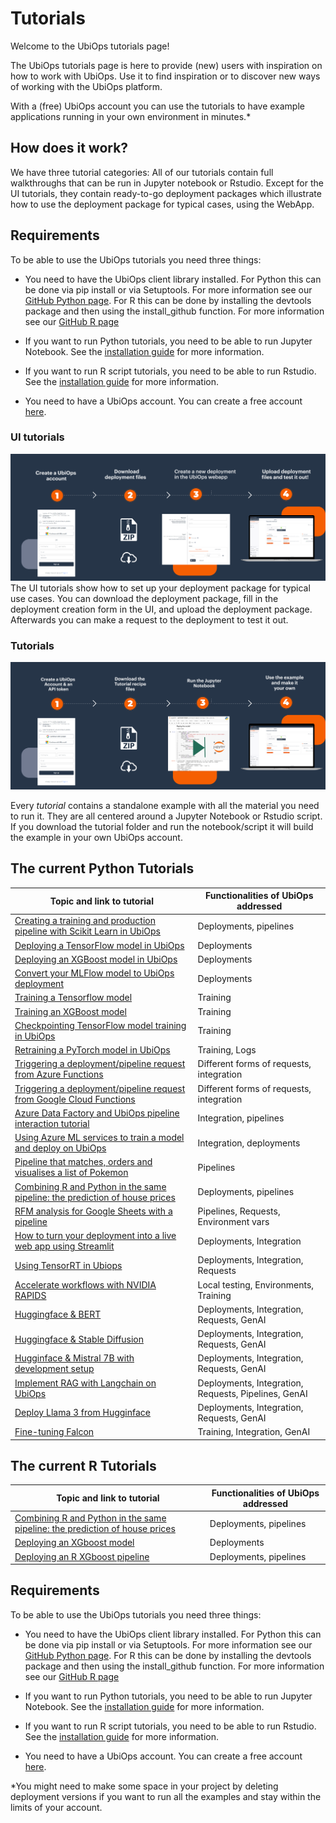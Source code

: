 # Tutorials

Welcome to the UbiOps tutorials page!

The UbiOps tutorials page is here to provide (new) users with inspiration on how to work with UbiOps. Use it to find
inspiration or to discover new ways of working with the UbiOps platform.

With a (free) UbiOps account you can use the tutorials to have example applications running in your own environment
in minutes.*

## How does it work?

We have three tutorial categories:
All of our tutorials contain full walkthroughs that can be run in Jupyter notebook or Rstudio. Except for the UI tutorials, they
contain ready-to-go deployment packages which illustrate how to use the deployment package for typical cases, using the WebApp.

## Requirements

To be able to use the UbiOps tutorials you need three things:

- You need to have the UbiOps client library installed. For Python this can be done via pip install or via Setuptools. For more
information see our <a href="https://github.com/UbiOps/client-library-python" target="_blank">GitHub Python page</a>. For R this can be done by installing the devtools package and then using the install_github function. For more information see our <a href="https://github.com/UbiOps/client-library-r" target="_blank">GitHub R page</a> 


- If you want to run Python tutorials, you need to be able to run Jupyter Notebook. See the <a href="https://jupyter.org/install" target="_blank">installation guide</a>
  for more information.


- If you want to run R script tutorials, you need to be able to run Rstudio. See the <a href="https://docs.rstudio.com/installation/" target="_blank">installation guide</a> for more information.


- You need to have a UbiOps account. You can create a free account <a href="https://app.ubiops.com/sign-up" target="_blank">here</a>.



### UI tutorials

![steps-overview](./pictures/ready-deploy.png)
The UI tutorials show how to set up your deployment package for typical use cases. You can download the
deployment package, fill in the deployment creation form in the UI, and upload the deployment package. Afterwards
you can make a request to the deployment to test it out.


### Tutorials

![steps-overview](pictures/step-by-step-cookbook.png)

Every *tutorial* contains a standalone example with all the material you need to run it. They are all centered around
a Jupyter Notebook or Rstudio script. If you download the tutorial folder and run the notebook/script it will build the example in your own
UbiOps account.

## The current Python Tutorials
| Topic and link to tutorial                                                                                                                                   | Functionalities of UbiOps addressed      |
|--------------------------------------------------------------------------------------------------------------------------------------------------------------|------------------------------------------|
| [Creating a training and production pipeline with Scikit Learn in UbiOps](scikit-deployment/scikit-deployment.md)                                            | Deployments, pipelines                   |
| [Deploying a TensorFlow model in UbiOps](tensorflow-example/tensorflow-example.md)                                                                           | Deployments                              |
| [Deploying an XGBoost model in UbiOps](xgboost-deployment/xgboost-deployment.md)                                                                             | Deployments                              |
| [Convert your MLFlow model to UbiOps deployment](mlflow-conversion/MlFlow-Conversion-Tutorial.md)                                                            | Deployments                              |
| [Training a Tensorflow model](tensorflow-training/tensorflow-training.md)                                                                                    | Training                                 |
| [Training an XGBoost model](xgboost-training/xgboost-training.md) | Training
| [Checkpointing TensorFlow model training in UbiOps](checkpoint-tensorflow/checkpoint-tensorflow.md)                                                          | Training                                 |
| [Retraining a PyTorch model in UbiOps](retrain-resnet-pytorch/retrain-resnet-pytorch.md)                                                                     | Training, Logs                           |
| [Triggering a deployment/pipeline request from Azure Functions](azure-functions-triggered-request/azure-functions-triggered-request.md)                      | Different forms of requests, integration |
| [Triggering a deployment/pipeline request from Google Cloud Functions](google-cloud-functions-triggered-request/google-cloud-functions-triggered-request.md) | Different forms of requests, integration |
| [Azure Data Factory and UbiOps pipeline interaction tutorial](azure-data-factory/azure-data-factory.md)                                                      | Integration, pipelines                   |
| [Using Azure ML services to train a model and deploy on UbiOps](azure-machine-learning/azure-machine-learning.md)                                            | Integration, deployments                 |
| [Pipeline that matches, orders and visualises a list of Pokemon](pokemon-pipeline/pokemon-pipeline.md)                                                       | Pipelines                                | 
| [Combining R and Python in the same pipeline: the prediction of house prices](pythonr-pipeline/pythonr-pipeline.md)                                          | Deployments, pipelines                   |
| [RFM analysis for Google Sheets with a pipeline](gsheet-rfm-pipeline/gsheet-rfm-pipeline.md)                                                                 | Pipelines, Requests, Environment vars    |
| [How to turn your deployment into a live web app using Streamlit](streamlit-tutorial/streamlit-tutorial.md)                                                  | Deployments, Integration                 | 
| [Using TensorRT in Ubiops](tensorrt-tutorial/tensorrt-tutorial.md)                                                                                           | Deployments, Integration, Requests       |
| [Accelerate workflows with NVIDIA RAPIDS](nvidia-rapids-benchmark/nvidia-rapids-benchmark-tutorial.md)                                                       | Local testing, Environments, Training    |
| [Huggingface & BERT](huggingface-bert/huggingface-bert.md)                                                                                                   | Deployments, Integration, Requests, GenAI   |
| [Huggingface & Stable Diffusion](huggingface-stable-diffusion/stable_diffusion_deployment.md) | Deployments, Integration, Requests, GenAI|
| [Hugginface & Mistral 7B with development setup](huggingface-mistral7b/huggingface-mistral7b.md) | Deployments, Integration, Requests, GenAI |
| [Implement RAG with Langchain on UbiOps](rag-mistral-langchain/rag-mistral-langchain.md) | Deployments, Integration, Requests, Pipelines, GenAI|
| [Deploy Llama 3 from Hugginface](huggingface-llama3/huggingface-llama3.md) | Deployments, Integration, Requests, GenAI|
| [Fine-tuning Falcon](finetuning-falcon/finetuning-falcon.md)| Training, Integration, GenAI |
                                     

## The current R Tutorials

| Topic and link to tutorial                                                                                          | Functionalities of UbiOps addressed |
|---------------------------------------------------------------------------------------------------------------------|-------------------------------------|
| [Combining R and Python in the same pipeline: the prediction of house prices](pythonr-pipeline/pythonr-pipeline.md) | Deployments, pipelines              |
| [Deploying an XGboost model](r-xgboost-deployment/r-xgboost-deployment.md)                                          | Deployments                         |
| [Deploying an R XGboost pipeline](r-xgboost-pipeline/r-xgboost-pipeline.md)                                         | Deployments, pipelines              |


## Requirements

To be able to use the UbiOps tutorials you need three things:

- You need to have the UbiOps client library installed. For Python this can be done via pip install or via Setuptools. For more
information see our <a href="https://github.com/UbiOps/client-library-python" target="_blank">GitHub Python page</a>. For R this can be done by installing the devtools package and then using the install_github function. For more information see our <a href="https://github.com/UbiOps/client-library-r" target="_blank">GitHub R page</a> 


- If you want to run Python tutorials, you need to be able to run Jupyter Notebook. See the <a href="https://jupyter.org/install" target="_blank">installation guide</a>
  for more information.


- If you want to run R script tutorials, you need to be able to run Rstudio. See the <a href="https://docs.rstudio.com/installation/" target="_blank">installation guide</a> for more information.


- You need to have a UbiOps account. You can create a free account <a href="https://app.ubiops.com/sign-up" target="_blank">here</a>.



*You might need to make some space in your project by deleting deployment versions if you want to run all the examples and stay
within the limits of your account.


